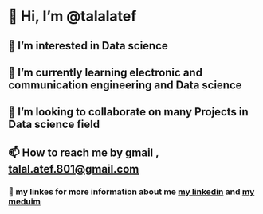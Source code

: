 # 👋 Hi, I’m @talalatef
## 👀 I’m interested in Data science 
## 🌱 I’m currently learning electronic and communication engineering and Data science
## 💞️ I’m looking to collaborate on many Projects in Data science field
## 📫 How to reach me by gmail , talal.atef.801@gmail.com
### 🔗 my linkes for more information about me [my linkedin](https://www.linkedin.com/in/talal-atef-997580204/) and [my meduim](https://medium.com/@talal.atef.801)

<!---
talalatef/talalatef is a ✨ special ✨ repository because its `README.md` (this file) appears on your GitHub profile.
You can click the Preview link to take a look at your changes.
--->
